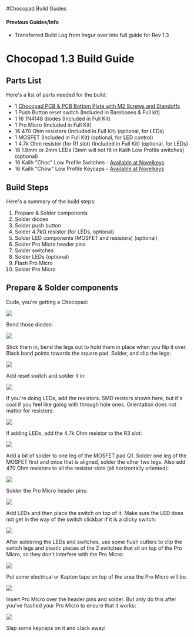 #Chocopad Build Guides

#### Previous Guides/Info
* Transferred Build Log from Imgur over into full guide for Rev 1.3

# Chocopad 1.3 Build Guide

## Parts List

Here's a list of parts needed for the build:

* 1 [Chocopad PCB & PCB Bottom Plate with M2 Screws and Standoffs](https://keeb.io/collections/frontpage/products/chocopad-16-key-macropad-for-kailh-choc-low-profile-switches)
* 1 Push Button reset switch (Included in Barebones & Full kit)
* 1 16 1N4148 diodes (Included in Full Kit)
* 1 Pro Micro (Included in Full Kit)
* 16 470 Ohm resistors (Included in Full Kit) \(optional, for LEDs\)
* 1 MOSFET (Included in Full Kit) \(optional, for LED control\)
* 1 4.7k Ohm resistor (for R1 slot) (Included in Full Kit) \(optional, for LEDs\)
* 16 1.8mm or 2mm LEDs (3mm will not fit in Kailh Low Profile switches) \(optional\)
* 16 Kailh "Choc" Low Profile Switches - [Available at Novelkeys](https://www.novelkeys.xyz/product-category/switches/)
* 16 Kailh "Chow" Low Profile Keycaps - [Available at Novelkeys](https://www.novelkeys.xyz/product-category/keycaps/)

## Build Steps

Here's a summary of the build steps:

1. Prepare & Solder components
  1. Solder diodes
  2. Solder push button
  3. Solder 4.7kΩ resistor \(for LEDs, optional\)
  4. Solder LED components \(MOSFET and resistors\) \(optional\)
  5. Solder Pro Micro header pins
2. Solder switches
3. Solder LEDs \(optional\)
4. Flash Pro Micro
5. Solder Pro Micro

## Prepare & Solder components

Dude, you're getting a Chocopad:

![](https://i.imgur.com/huAjSY6.jpg)

Bend those diodes:

![](https://i.imgur.com/9a8OGmB.jpg)

Stick them in, bend the legs out to hold them in place when you flip it over. Black band points towards the square pad. Solder, and clip the legs:

![](https://i.imgur.com/mVlWCSP.jpg)

Add reset switch and solder it in:

![](https://i.imgur.com/M6FHtw3.jpg)

If you're doing LEDs, add the resistors. SMD reistors shown here, but it's cool if you feel like going with through hole ones. Orientation does not matter for resistors:

![](https://i.imgur.com/kRlKoXY.jpg)

If adding LEDs, add the 4.7k Ohm resistor to the R3 slot:

![](https://i.imgur.com/m0LmE0p.jpg)

Add a bit of solder to one leg of the MOSFET pad Q1. Solder one leg of the MOSFET first and once that is aligned, solder the other two legs. Also add 470 Ohm resistors to all the resistor slots (all horizontally oriented):

![](https://i.imgur.com/8RGevKf.jpg)

Solder the Pro Micro header pins:

![](https://i.imgur.com/lt8GR2G.jpg)

Add LEDs and then place the switch on top of it. Make sure the LED does not get in the way of the switch clickbar if it is a clicky switch:

![](https://i.imgur.com/2ZklBbt.jpg)

After soldering the LEDs and switches, use some flush cutters to clip the switch legs and plastic pieces of the 2 switches that sit on top of the Pro Micro, so they don't interfere with the Pro Micro:

![](https://i.imgur.com/SedSI13.jpg)

Put some electrical or Kapton tape on top of the area the Pro Micro will be:

![](https://i.imgur.com/aunL0hO.jpg)

Insert Pro Micro over the header pins and solder. But only do this after you've flashed your Pro Micro to ensure that it works:

![](https://i.imgur.com/G49qh0J.jpg)

Slap some keycaps on it and clack away!
